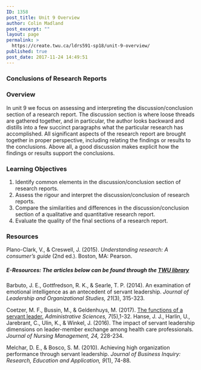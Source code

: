 ```yaml
---
ID: 1358
post_title: Unit 9 Overview
author: Colin Madland
post_excerpt: ""
layout: page
permalink: >
  https://create.twu.ca/ldrs591-sp18/unit-9-overview/
published: true
post_date: 2017-11-24 14:49:51
---
```

### Conclusions of Research Reports

### Overview

In unit 9 we focus on assessing and interpreting the discussion/conclusion section of a research report. The discussion section is where loose threads are gathered together, and in particular, the author looks backward and distills into a few succinct paragraphs what the particular research has accomplished. All significant aspects of the research report are brought together in proper perspective, including relating the findings or results to the conclusions. Above all, a good discussion makes explicit how the findings or results support the conclusions.

### Learning Objectives

1. Identify common elements in the discussion/conclusion section of research reports.
2. Assess the rigour and interpret the discussion/conclusion of research reports.
3. Compare the similarities and differences in the discussion/conclusion section of a qualitative and quantitative research report.
4. Evaluate the quality of the final sections of a research report.

### Resources

Plano-Clark, V., &amp; Creswell, J. (2015). _Understanding research: A consumer’s guide_ (2nd ed.). Boston, MA: Pearson.

##### E-Resources: The articles below can be found through the <a href="https://www.twu.ca/library">TWU library</a>

Barbuto, J. E., Gottfredson, R. K., &amp; Searle, T. P. (2014). An examination of emotional intelligence as an antecedent of servant leadership. _Journal of Leadership and Organizational Studies, 21_(3), 315-323.

Coetzer, M. F., Bussin, M., &amp; Geldenhuys, M. (2017). [The functions of a servant leader.](http://www.mdpi.com/2076-3387/7/1/5) _Administrative Sciences, 7_(5),1-32. 
Hanse, J. J., Harlin, U., Jarebrant, C., Ulin, K., &amp; Winkel, J. (2016). The impact of servant leadership dimensions on leader-member exchange among health care professionals. _Journal of Nursing Management, 24,_ 228-234.

Melchar, D. E., &amp; Bosco, S. M. (2010). Achieving high organization performance through servant leadership. _Journal of Business Inquiry: Research, Education and Application, 9_(1), 74-88.
